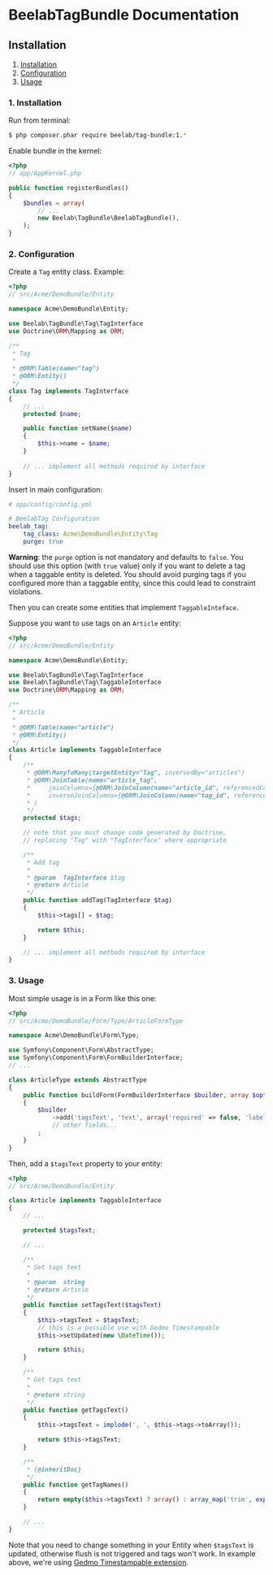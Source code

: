 BeelabTagBundle Documentation
=============================

## Installation

1. [Installation](#1-installation)
2. [Configuration](#2-configuration)
3. [Usage](#3-usage)

### 1. Installation

Run from terminal:

```bash
$ php composer.phar require beelab/tag-bundle:1.*
```

Enable bundle in the kernel:

```php
<?php
// app/AppKernel.php

public function registerBundles()
{
    $bundles = array(
        // ...
        new Beelab\TagBundle\BeelabTagBundle(),
    );
}
```

### 2. Configuration

Create a ``Tag`` entity class.
Example:

```php
<?php
// src/Acme/DemoBundle/Entity

namespace Acme\DemoBundle\Entity;

use Beelab\TagBundle\Tag\TagInterface 
use Doctrine\ORM\Mapping as ORM;

/**
 * Tag
 *
 * @ORM\Table(name="tag")
 * @ORM\Entity()
 */
class Tag implements TagInterface
{
    // ...
    protected $name;

    public function setName($name)
    {
        $this->name = $name;
    }
    
    // ... implement all methods required by interface
}
```

Insert in main configuration:

```yaml
# app/config/config.yml

# BeelabTag Configuration
beelab_tag:
    tag_class: Acme\DemoBundle\Entity\Tag
    purge: true
```

**Warning**: the ``purge`` option is not mandatory and defaults to ``false``. You should use this
option (with ``true`` value) only if you want to delete a tag when a taggable entity
is deleted. You should avoid purging tags if you configured more than a taggable entity,
since this could lead to constraint violations.

Then you can create some entities that implement ``TaggableInteface``.

Suppose you want to use tags on an ``Article`` entity:

```php
<?php
// src/Acme/DemoBundle/Entity

namespace Acme\DemoBundle\Entity;

use Beelab\TagBundle\Tag\TagInterface
use Beelab\TagBundle\Tag\TaggableInterface
use Doctrine\ORM\Mapping as ORM;

/**
 * Article
 *
 * @ORM\Table(name="article")
 * @ORM\Entity()
 */
class Article implements TaggableInterface
{
    /**
     * @ORM\ManyToMany(targetEntity="Tag", inversedBy="articles")
     * @ORM\JoinTable(name="article_tag",
     *     joinColumns={@ORM\JoinColumn(name="article_id", referencedColumnName="id", onDelete="cascade")},
     *     inverseJoinColumns={@ORM\JoinColumn(name="tag_id", referencedColumnName="id", onDelete="cascade")}
     * )
     */
    protected $tags;

    // note that you must change code generated by Doctrine,
    // replacing "Tag" with "TagInterface" where appropriate

    /**
     * Add tag
     *
     * @param  TagInterface $tag
     * @return Article
     */
    public function addTag(TagInterface $tag)
    {
        $this->tags[] = $tag;

        return $this;
    }

    // ... implement all methods required by interface
}
```

### 3. Usage

Most simple usage is in a Form like this one:

```php
<?php
// src/Acme/DemoBundle/Form/Type/ArticleFormType

namespace Acme\DemoBundle\Form\Type;

use Symfony\Component\Form\AbstractType;
use Symfony\Component\Form\FormBuilderInterface;
// ...

class ArticleType extends AbstractType
{
    public function buildForm(FormBuilderInterface $builder, array $options)
    {
        $builder
            ->add('tagsText', 'text', array('required' => false, 'label' => 'Tags'))
            // other fields...
        ;
    }
}
```

Then, add a ``$tagsText`` property to your entity:

```php
<?php
// src/Acme/DemoBundle/Entity

class Article implements TaggableInterface
{
    // ...

    protected $tagsText;

    // ...

    /**
     * Set tags text
     *
     * @param  string
     * @return Article
     */
    public function setTagsText($tagsText)
    {
        $this->tagsText = $tagsText;
        // this is a possible use with Gedmo Timestampable
        $this->setUpdated(new \DateTime());

        return $this;
    }

    /**
     * Get tags text
     *
     * @return string
     */
    public function getTagsText()
    {
        $this->tagsText = implode(', ', $this->tags->toArray());

        return $this->tagsText;
    }

    /**
     * {@inheritDoc}
     */
    public function getTagNames()
    {
        return empty($this->tagsText) ? array() : array_map('trim', explode(',', $this->tagsText));
    }

    // ...
}
```

Note that you need to change something in your Entity when ``$tagsText`` is updated,
otherwise flush is not triggered and tags won't work. In example above, we're using
[Gedmo Timestampable extension](https://github.com/stof/StofDoctrineExtensionsBundle).
